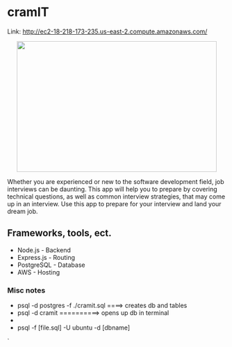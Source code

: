 # cramIT

Link: http://ec2-18-218-173-235.us-east-2.compute.amazonaws.com/
<p align="center">
    <img width="460" height="300" src="./Peter_Pan.png">
</p>
Whether you are experienced or new to the software development field, job interviews can be daunting.  This app will help you to prepare by covering technical questions, as well as common interview strategies, that may come up in an interview.  Use this app to prepare for your interview and land your dream job.

## Frameworks, tools, ect.
* Node.js - Backend
* Express.js - Routing
* PostgreSQL - Database
* AWS - Hosting


### Misc notes
* psql -d postgres -f ./cramit.sql   ====> creates db and tables
* psql -d cramit  ==========> opens up db in terminal
*
* psql -f [file.sql] -U ubuntu -d [dbname]

`